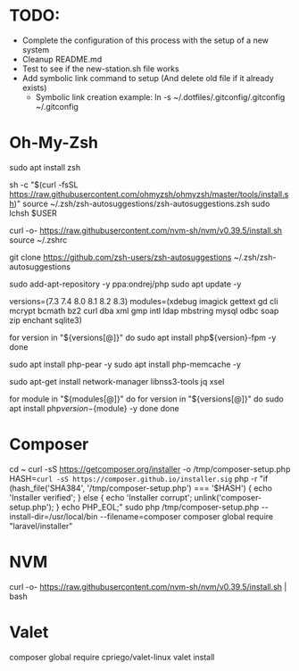 # TODO:
 - Complete the configuration of this process with the setup of a new system
 - Cleanup README.md
 - Test to see if the new-station.sh file works
 - Add symbolic link command to setup (And delete old file if it already exists)
 	- Symbolic link creation example: ln -s ~/.dotfiles/.gitconfig/.gitconfig ~/.gitconfig

# Oh-My-Zsh
sudo apt install zsh

sh -c "$(curl -fsSL https://raw.githubusercontent.com/ohmyzsh/ohmyzsh/master/tools/install.sh)"
source ~/.zsh/zsh-autosuggestions/zsh-autosuggestions.zsh
sudo lchsh $USER

curl -o- https://raw.githubusercontent.com/nvm-sh/nvm/v0.39.5/install.sh
source ~/.zshrc

git clone https://github.com/zsh-users/zsh-autosuggestions ~/.zsh/zsh-autosuggestions

sudo add-apt-repository -y ppa:ondrej/php
sudo apt update -y

versions=(7.3 7.4 8.0 8.1 8.2 8.3)
modules=(xdebug imagick gettext gd cli mcrypt bcmath bz2 curl dba xml gmp intl ldap mbstring mysql odbc soap zip enchant sqlite3)

for version in "${versions[@]}"
do
    sudo apt install php${version}-fpm -y
done

sudo apt install php-pear -y
sudo apt install php-memcache -y

sudo apt-get install network-manager libnss3-tools jq xsel

for module in "${modules[@]}"
do
    for version in "${versions[@]}"
    do
        sudo apt install php${version}-${module} -y
    done
done

# Composer
cd ~
curl -sS https://getcomposer.org/installer -o /tmp/composer-setup.php
HASH=`curl -sS https://composer.github.io/installer.sig`
php -r "if (hash_file('SHA384', '/tmp/composer-setup.php') === '$HASH') { echo 'Installer verified'; } else { echo 'Installer corrupt'; unlink('composer-setup.php'); } echo PHP_EOL;"
sudo php /tmp/composer-setup.php --install-dir=/usr/local/bin --filename=composer
composer global require "laravel/installer"


# NVM
curl -o- https://raw.githubusercontent.com/nvm-sh/nvm/v0.39.5/install.sh | bash

# Valet
composer global require cpriego/valet-linux
valet install
